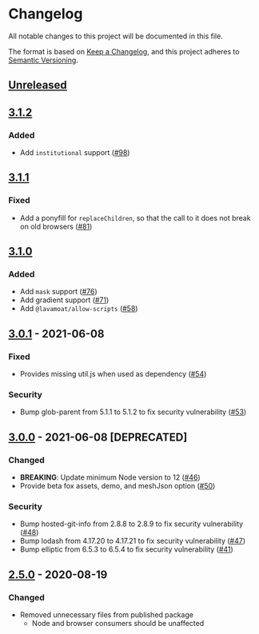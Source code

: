 # Changelog
All notable changes to this project will be documented in this file.

The format is based on [Keep a Changelog](https://keepachangelog.com/en/1.0.0/),
and this project adheres to [Semantic Versioning](https://semver.org/spec/v2.0.0.html).

## [Unreleased]

## [3.1.2]
### Added
- Add `institutional` support ([#98](https://github.com/MetaMask/logo/pull/98))

## [3.1.1]
### Fixed
- Add a ponyfill for `replaceChildren`, so that the call to it does not break on old browsers ([#81](https://github.com/MetaMask/logo/pull/81))

## [3.1.0]
### Added
- Add `mask` support ([#76](https://github.com/MetaMask/logo/pull/76))
- Add gradient support ([#71](https://github.com/MetaMask/logo/pull/71))
- Add `@lavamoat/allow-scripts` ([#58](https://github.com/MetaMask/logo/pull/58))

## [3.0.1] - 2021-06-08
### Fixed
- Provides missing util.js when used as dependency ([#54](https://github.com/MetaMask/logo/pull/54))

### Security
- Bump glob-parent from 5.1.1 to 5.1.2 to fix security vulnerability ([#53](https://github.com/MetaMask/logo/pull/53))

## [3.0.0] - 2021-06-08 [DEPRECATED]
### Changed
- **BREAKING**: Update minimum Node version to 12 ([#46](https://github.com/MetaMask/logo/pull/46))
- Provide beta fox assets, demo, and meshJson option ([#50](https://github.com/MetaMask/logo/pull/50))

### Security
- Bump hosted-git-info from 2.8.8 to 2.8.9 to fix security vulnerability ([#48](https://github.com/MetaMask/logo/pull/48))
- Bump lodash from 4.17.20 to 4.17.21 to fix security vulnerability ([#47](https://github.com/MetaMask/logo/pull/47))
- Bump elliptic from 6.5.3 to 6.5.4 to fix security vulnerability ([#41](https://github.com/MetaMask/logo/pull/41))

## [2.5.0] - 2020-08-19
### Changed
- Removed unnecessary files from published package
  - Node and browser consumers should be unaffected

[Unreleased]: https://github.com/MetaMask/logo/compare/v3.1.2...HEAD
[3.1.2]: https://github.com/MetaMask/logo/compare/v3.1.1...v3.1.2
[3.1.1]: https://github.com/MetaMask/logo/compare/v3.1.0...v3.1.1
[3.1.0]: https://github.com/MetaMask/logo/compare/v3.0.1...v3.1.0
[3.0.1]: https://github.com/MetaMask/logo/compare/v3.0.0...v3.0.1
[3.0.0]: https://github.com/MetaMask/logo/compare/v2.5.0...v3.0.0
[2.5.0]: https://github.com/MetaMask/logo/releases/tag/v2.5.0
